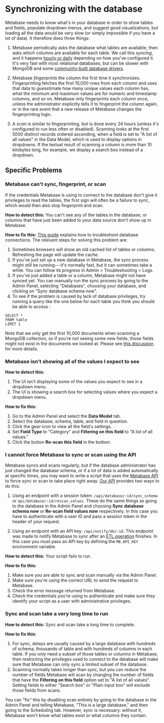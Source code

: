 # Synchronizing with the database

Metabase needs to know what's in your database in order to show tables and fields, populate dropdown menus, and suggest good visualizations, but loading all the data would be very slow (or simply impossible if you have a lot of data). It therefore does three things:

1. Metabase periodically asks the database what tables are available, then asks which columns are available for each table. We call this *syncing*, and it happens [hourly or daily][sync-frequency] depending on how you've configured it. It's very fast with most relational databases, but can be slower with MongoDB and some [community-built database drivers][community-db-drivers].

2. Metabase *fingerprints* the column the first time it synchronizes. Fingerprinting fetches the first 10,000 rows from each column and uses that data to guesstimate how many unique values each column has, what the minimum and maximum values are for numeric and timestamp columns, and so on. Metabase only fingerprints each column once, unless the administrator explicitly tells it to fingerprint the column again, or in the rare event that a new release of Metabase changes the fingerprinting logic.

3. A *scan* is similar to fingerprinting, but is done every 24 hours (unless it's configured to run less often or disabled).  Scanning looks at the first 5000 distinct records ordered ascending, when a field is set to "A list of all values" in the Data Model, which is used to display options in dropdowns. If the textual result of scanning a column is more than 10 kilobytes long, for example, we display a search box instead of a dropdown.

## Specific Problems

### Metabase can't sync, fingerprint, or scan

If the credentials Metabase is using to connect to the database don't give it privileges to read the tables, the first sign will often be a failure to sync, which would then also stop fingerprint and scan.

**How to detect this:** You can't see any of the tables in the database, or columns that have just been added to your data source don't show up in Metabase.

**How to fix this:** [This guide][troubleshooting-db-connection] explains how to troubleshoot database connections. The relevant steps for solving this problem are:

1. Sometimes browsers will show an old cached list of tables or columns. Refreshing the page will update the cache.
2. If you've just set up a new database in Metabase, the sync process might still be running---it's normally fast, but it can sometimes take a while. You can follow its progress in Admin > Troubleshooting > Logs.
3. If you've just added a table or a column, Metabase might not have synced yet. You can manually run the sync process by going to the Admin Panel, selecting "Databases", choosing your database, and clicking on "Sync database schema now".
4. To see if the problem is caused by lack of database privileges, try running a query like the one below for each table you think you should be able to access :

```
SELECT *
FROM table
LIMIT 1
```

Note that we only get the first 10,000 documents when scanning a MongoDB collection, so if you're not seeing some new fields, those fields might not exist in the documents we looked at. Please see [this discussion][metabase-mongo-missing] for more details.

### Metabase isn't showing all of the values I expect to see

**How to detect this:**

1. The UI isn't displaying some of the values you expect to see in a dropdown menu.
2. The UI is showing a search box for selecting values where you expect a dropdown menu.

**How to fix this:**

1. Go to the Admin Panel and select the **Data Model** tab.
2. Select the database, schema, table, and field in question.
3. Click the gear-icon to view all the field's settings.
4. Set **Field Type** to "Category" and **Filtering on this field** to "A list of all values."
5. Click the button **Re-scan this field** in the bottom.

### I cannot force Metabase to sync or scan using the API

Metabase syncs and scans regularly, but if the database administrator has just changed the database schema, or if a lot of data is added automatically at specific times, you may want to write a script that uses the [Metabase API][api-learn] to force sync or scan to take place right away. [Our API][metabase-api] provides two ways to do this:

1. Using an endpoint with a session token: `/api/database/:id/sync_schema` or `api/database/:id/rescan_values`. These do the same things as going to the database in the Admin Panel and choosing **Sync database schema now** or **Re-scan field values now** respectively. In this case you have to authenticate with a user ID and pass a session token in the header of your request.

2. Using an endpoint with an API key: `/api/notify/db/:id`. This endpoint was made to notify Metabase to sync after an [ETL operation][etl] finishes. In this case you must pass an API key by defining the `MB_API_KEY` environment variable.

**How to detect this:** Your script fails to run.

**How to fix this:**

1. Make sure you are able to sync and scan manually via the Admin Panel.
2. Make sure you're using the correct URL to send the request to Metabase.
3. Check the error message returned from Metabase.
4. Check the credentials you're using to authenticate and make sure they identify your script as a user with administrative privileges.

### Sync and scan take a very long time to run

**How to detect this:** Sync and scan take a long time to complete.

**How to fix this:** 
1. For sync, delays are usually caused by a large database with hundreds of schema, thousands of table and with hundreds of columns in each table. If you only need a subset of those tables or columns in Metabase, then restricting the privileges used to connect to the database will make sure that Metabase can only sync a limited subset of the database.
2. Scanning normally takes longer than sync, but you can reduce the number of fields Metabase will scan by changing the number of fields that have the **Filtering on this field** option set to "A list of all values". Setting fields to either "Search box" or "Plain input box" will exclude those fields from scans.

You can "fix" this by disabling scan entirely by going to the database in the Admin Panel and telling Metabase, "This is a large database," and then going to the Scheduling tab. However, sync is necessary: without it, Metabase won't know what tables exist or what columns they contain.

[api-learn]: /learn/administration/metabase-api.html
[bugs]: ./bugs.html
[community-db-drivers]: /docs/latest/developers-guide-drivers.html
[etl]: /glossary.html#etl
[metabase-api]: ../docs/latest/api-documentation.html
[metabase-mongo-missing]: /docs/latest/administration-guide/databases/mongodb.html#i-added-fields-to-my-database-but-dont-see-them-in-metabase
[sync-frequency]: /docs/latest/administration-guide/01-managing-databases.html#choose-when-metabase-syncs-and-scans
[troubleshooting-db-connection]: ./datawarehouse.html#troubleshooting-your-database-connection
